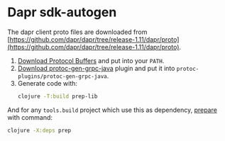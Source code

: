 # Dapr sdk-autogen

The dapr client proto files are downloaded from
[https://github.com/dapr/dapr/tree/release-1.11/dapr/proto](https://github.com/dapr/dapr/tree/release-1.11/dapr/proto).

1. [Download Protocol Buffers][1] and put into your `PATH`.
2. [Download protoc-gen-grpc-java][2] plugin and put it into
   `protoc-plugins/protoc-gen-grpc-java`.
3. Generate code with:
   ```sh
   clojure -T:build prep-lib
   ```

And for any `tools.build` project which use this as dependency, [prepare][3]
with command:

```sh
clojure -X:deps prep
```

[1]: https://github.com/protocolbuffers/protobuf/releases
[2]: https://github.com/grpc/grpc-java/tree/master/compiler
[3]: https://clojure.org/guides/deps_and_cli#prep_libs
